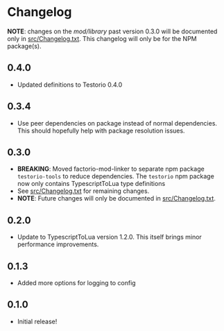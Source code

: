 # Changelog

**NOTE**: changes on the _mod/library_ past version 0.3.0 will be documented only in [src/Changelog.txt](src/Changelog.txt). This changelog will only be for the NPM package(s).

## 0.4.0

- Updated definitions to Testorio 0.4.0

## 0.3.4

- Use peer dependencies on package instead of normal dependencies. This should hopefully help with package resolution issues.

## 0.3.0

- **BREAKING**: Moved factorio-mod-linker to separate npm package `testorio-tools` to reduce dependencies. The `testorio` npm package now only contains TypescriptToLua type definitions
- See [src/Changelog.txt](src/Changelog.txt) for remaining changes.
- **NOTE**: Future changes will only be documented in [src/Changelog.txt](src/Changelog.txt).

## 0.2.0

- Update to TypescriptToLua version 1.2.0. This itself brings minor performance improvements.

## 0.1.3

- Added more options for logging to config

## 0.1.0

- Initial release!
